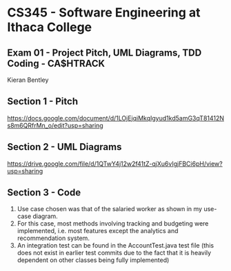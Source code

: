 # CS345 - Software Engineering at Ithaca College
## Exam 01 - Project Pitch, UML Diagrams, TDD Coding  - CA$HTRACK

Kieran Bentley

## Section 1 - Pitch 
https://docs.google.com/document/d/1LOjEjqiMkqIgyud1kd5amG3qT81412Ns8m6QRfrMn_o/edit?usp=sharing
## Section 2 - UML Diagrams
https://drive.google.com/file/d/1QTwY4j12w2f41tZ-qjXu6vIgjFBCi6pH/view?usp=sharing

## Section 3 - Code 
1. Use case chosen was that of the salaried worker as shown in my use-case diagram.
2. For this case, most methods involving tracking and budgeting were implemented, i.e. most features except the analytics and recommendation system.
3. An integration test can be found in the AccountTest.java test file (this does not exist in earlier test commits due to the fact that it is heavily dependent on other classes being fully implemented)
